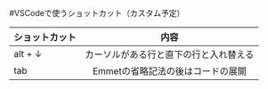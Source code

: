 ﻿#VSCodeで使うショットカット（カスタム予定）
  
|ショットカット|内容|
|:--|:--:|
|alt + ↓|カーソルがある行と直下の行と入れ替える|
|tab|Emmetの省略記法の後はコードの展開|
